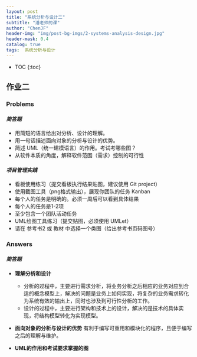 ```yaml
---  
layout: post  
title: "系统分析与设计二"  
subtitle: "潘老师的课"  
author: "ChenJF"  
header-img: "img/post-bg-imgs/2-systems-analysis-design.jpg"  
header-mask: 0.4  
catalog: true
tags:  系统分析与设计
---
```


* TOC
{:toc}

## 作业二
### Problems
#### *简答题*
 * 用简短的语言给出对分析、设计的理解。
 * 用一句话描述面向对象的分析与设计的优势。
 * 简述 UML（统一建模语言）的作用。考试考哪些图？
 * 从软件本质的角度，解释软件范围（需求）控制的可行性

#### *项目管理实践*
 * 看板使用练习（提交看板执行结果贴图，建议使用 Git project）
 * 使用截图工具（png格式输出），展现你团队的任务 Kanban
 * 每个人的任务是明确的。必须一周后可以看到具体结果
 * 每个人的任务是1-2项
 * 至少包含一个团队活动任务
 * UML绘图工具练习（提交贴图，必须使用 UMLet）
 * 请在 参考书2 或 教材 中选择一个类图（给出参考书页码图号）
 
### Answers
#### *简答题*
 * **理解分析和设计**

   * 分析的过程中，主要进行需求分析，将业务分析之后相应的业务对应到合适的概念模型上，解决的问题是业务上如何实现，将复杂的业务需求转化为系统有效的输出上，同时也涉及到可行性分析的工作。
   * 设计的过程中，主要进行架构和技术上的设计，解决的是技术的具体实现，将结构模型转化为实现模型。

 * **面向对象的分析与设计的优势**
   有利于编写可重用和模块化的程序，且便于编写之后的理解与维护。 

 * **UML的作用和考试要求掌握的图**